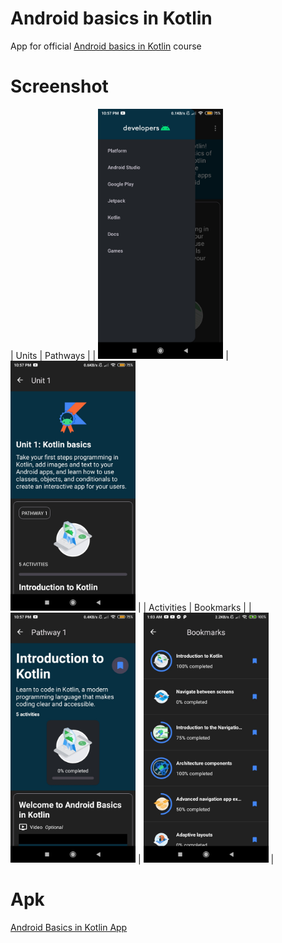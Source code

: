 # Android basics in Kotlin

App for official [Android basics in Kotlin](https://developer.android.com/courses/android-basics-kotlin/course) course

# Screenshot

| Units | Pathways |
| <img src="/readme/screenshot-1.jpg" alt="screenshot-units" height="400"/> | <img src="/readme/screenshot-2.jpg" alt="screenshot-pathways" height="400"/> |
| Activities | Bookmarks |
| <img src="/readme/screenshot-3.jpg" alt="screenshot-activities" height="400"/> | <img src="/readme/screenshot-4.jpg" alt="screenshot-bookmarks" height="400"/> |

# Apk

[Android Basics in Kotlin App](https://github.com/aungk000/android-basics-in-kotlin/blob/main/readme/app-debug.apk)
